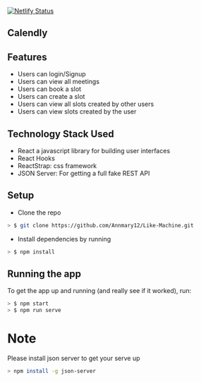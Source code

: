 [![Netlify Status](https://api.netlify.com/api/v1/badges/6506728b-3258-4a16-849d-04efaa7c93da/deploy-status)](https://app.netlify.com/sites/meetingapp/deploys)

## Calendly


## Features
* Users can login/Signup
* Users can view all meetings
* Users can book a slot
* Users can create a slot
* Users can view all slots created by other users
* Users can view slots created by the user

## Technology Stack Used
* React a javascript library for building user interfaces
* React Hooks
* ReactStrap: css framework
* JSON Server: For getting a full fake REST API


## Setup

* Clone the repo

```sh
> $ git clone https://github.com/Annmary12/Like-Machine.git
```

* Install dependencies by running

```sh
> $ npm install
```

## Running the app

To get the app up and running (and really see if it worked), run:

```sh
> $ npm start
> $ npm run serve
```

# Note
Please install json server to get your serve up
```sh
> npm install -g json-server
```
